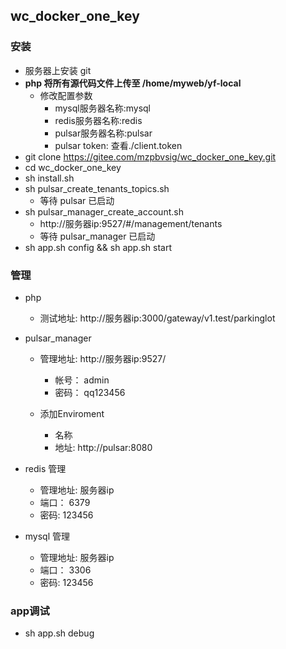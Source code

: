 ## wc_docker_one_key

### 安装
-  服务器上安装 git
-  **php 将所有源代码文件上传至 /home/myweb/yf-local**
   - 修改配置参数
      - mysql服务器名称:mysql
      - redis服务器名称:redis
      - pulsar服务器名称:pulsar
      - pulsar token: 查看./client.token
-  git clone https://gitee.com/mzpbvsig/wc_docker_one_key.git
- cd wc_docker_one_key
-  sh install.sh
-  sh pulsar_create_tenants_topics.sh
   - 等待 pulsar 已启动
-  sh pulsar_manager_create_account.sh 
   - http://服务器ip:9527/#/management/tenants
   - 等待 pulsar_manager 已启动
-  sh app.sh config && sh app.sh start



### 管理

- php 
    - 测试地址: http://服务器ip:3000/gateway/v1.test/parkinglot

- pulsar_manager
    - 管理地址:  http://服务器ip:9527/
        - 帐号： admin
        - 密码： qq123456

    - 添加Enviroment
        - 名称
        - 地址: http://pulsar:8080

- redis 管理
    - 管理地址:  服务器ip   
    - 端口： 6379
    - 密码:  123456

- mysql 管理
    - 管理地址:  服务器ip   
    - 端口： 3306
    - 密码:  123456


### app调试

- sh app.sh debug